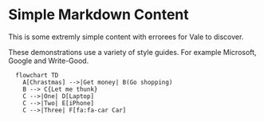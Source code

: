 ---
---

# Simple Markdown Content

This is some extremly simple content 
with errorees for Vale to discover.

These demonstrations use a variety of style guides.
For example Microsoft, Google and Write-Good.

```mermaid
  flowchart TD
    A[Chrastmas] -->|Get money| B(Go shopping)
    B --> C{Let me thunk}
    C -->|One| D[Laptop]
    C -->|Two| E[iPhone]
    C -->|Three| F[fa:fa-car Car]
```

